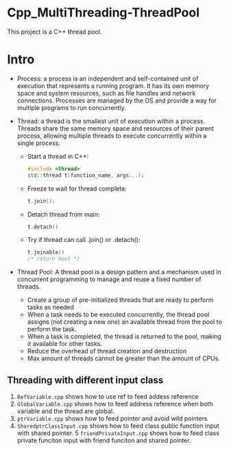 # Cpp_MultiThreading-ThreadPool

This project is a C++ thread pool.

# Intro
- Process: a process is an independent and self-contained unit of execution that represents a running program. It has its own memory space and system resources, such as file handles and network connections. Processes are managed by the OS and provide a way for multiple programs to run concurrently.
- Thread: a thread is the smallest unit of execution within a process. Threads share the same memory space and resources of their parent process, allowing multiple threads to execute concurrently within a single process.
    - Start a thread in C++:
      ```C++
      #include <thread>
      std::thread t(function_name, args...);
      ```
    - Freeze to wait for thread complete:
      ```C++
      t.join();
      ```
    - Detach thread from main:
      ```C++
      t.detach()
      ```
    - Try if thread can call .join() or .detach():
      ```C++
      t.joinable()
      /* return bool */
      ```
      
- Thread Pool: A thread pool is a design pattern and a mechanism used in concurrent programming to manage and reuse a fixed number of threads.
    - Create a group of pre-initialized threads that are ready to perform tasks as needed
    - When a task needs to be executed concurrently, the thread pool assigns (not creating a new one) an available thread from the pool to perform the task. 
    - When a task is completed, the thread is returned to the pool, making it available for other tasks.
    - Reduce the overhead of thread creation and destruction
    - Max amount of threads cannot be greater than the amount of CPUs.

## Threading with different input class
1. ```RefVariable.cpp``` shows how to use ref to feed addess reference
2. ```GlobalVariable.cpp``` shows how to feed address reference when both variable and the thread are global.
3. ```ptrVariable.cpp``` shows how to feed pointer and avoid wild pointers
4. ```SharedptrClassInput.cpp``` shows how to feed class public function input with shared pointer.
5 ```friendPrivateInput.cpp``` shows how to feed class private funciton input with friend funciton and shared pointer.
